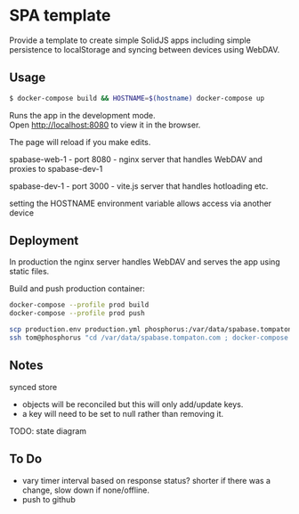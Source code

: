 # SPA template

Provide a template to create simple SolidJS apps including simple persistence
to localStorage and syncing between devices using WebDAV.

## Usage

```bash
$ docker-compose build && HOSTNAME=$(hostname) docker-compose up
```

Runs the app in the development mode.<br>
Open [http://localhost:8080](http://localhost:8080) to view it in the browser.

The page will reload if you make edits.<br>

spabase-web-1 - port 8080 - nginx server that handles WebDAV and proxies to spabase-dev-1

spabase-dev-1 - port 3000 - vite.js server that handles hotloading etc.

setting the HOSTNAME environment variable allows access via another device
 
## Deployment

In production the nginx server handles WebDAV and serves the app using static files.

Build and push production container:

```bash
docker-compose --profile prod build
docker-compose --profile prod push

scp production.env production.yml phosphorus:/var/data/spabase.tompaton.com/
ssh tom@phosphorus "cd /var/data/spabase.tompaton.com ; docker-compose -f production.yml pull; docker-compose -f production.yml up -d"
```

## Notes

synced store
- objects will be reconciled but this will only add/update keys.
- a key will need to be set to null rather than removing it.

TODO: state diagram


## To Do

- vary timer interval based on response status? shorter if there was a change, 
  slow down if none/offline.
- push to github
